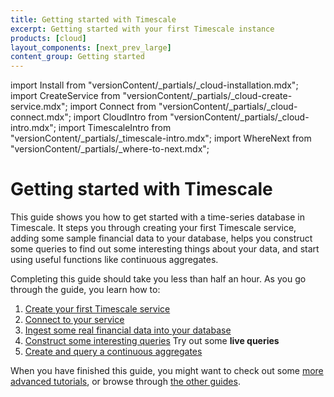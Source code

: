 ```yaml
---
title: Getting started with Timescale
excerpt: Getting started with your first Timescale instance
products: [cloud]
layout_components: [next_prev_large]
content_group: Getting started
---
```


import Install from "versionContent/_partials/_cloud-installation.mdx";
import CreateService from "versionContent/_partials/_cloud-create-service.mdx";
import Connect from "versionContent/_partials/_cloud-connect.mdx";
import CloudIntro from "versionContent/_partials/_cloud-intro.mdx";
import TimescaleIntro from "versionContent/_partials/_timescale-intro.mdx";
import WhereNext from "versionContent/_partials/_where-to-next.mdx";

# Getting started with Timescale

<TimescaleIntro />

This guide shows you how to get started with a time-series database in
Timescale. It steps you through creating your first Timescale service, adding
some sample financial data to your database, helps you construct some queries to
find out some interesting things about your data, and start using useful
functions like continuous aggregates.

<CloudIntro />

Completing this guide should take you less than half an hour. As you go through
the guide, you learn how to:

1.  [Create your first Timescale service][services-create]
1.  [Connect to your service][services-connect]
1.  [Ingest some real financial data into your database][ingest-data]
1.  [Construct some interesting queries][queries] <FeaturedCTA href="/getting-started/latest/queries/#try-it-out-code-block-1" data-tracking="cta-try-out-queries">Try out some <b>live queries</b></FeaturedCTA>
1.  [Create and query a continuous aggregates][caggs]

When you have finished this guide, you might want to check out some
[more advanced tutorials][tutorials], or browse through
[the other guides][use-timescale].

[tutorials]: /tutorials/:currentVersion:/
[use-timescale]: /use-timescale/:currentVersion:/
[services-create]: /getting-started/:currentVersion:/services#create-your-timescale-account
[services-connect]: /getting-started/:currentVersion:/services/#connect-to-your-service
[ingest-data]: /getting-started/:currentVersion:/time-series-data/
[queries]: /getting-started/:currentVersion:/queries/
[caggs]: /getting-started/:currentVersion:/aggregation/
